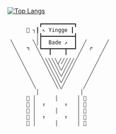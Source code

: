 [![Top Langs](https://github-readme-stats.vercel.app/api/top-langs/?username=seanyellow&hide=c%2B%2B&theme=gruvbox&layout=compact)](https://github.com/seanyellow/) 

```
          ┏━━━━━━━━━━┓
      🚥 ┐┃ ↖ Yingge ┃
         │┣━━━━━━━━━━┫
 ╲      ╲│┃  Bade ↗︎  ┃  ╱      ╱
  ╲   ↰  ╲┗━━┳━━━━┳━━┛ ╱  ↱   ╱
   ╲      ╲  ╹    ╹   ╱      ╱
    ╲      ╲╲╲╲╲╱╱╱╱╱╱      ╱
     ╲      ╲╲╲╲╲╱╱╱╱      ╱
      ╲      ╲╲╲╲╱╱╱      ╱
       ╲      ╲╲╲╱╱      ╱
        ╲      ╲╲╱      ╱
         │             │
      🌲 │      │      │ 🌲
      🌳 │  ↑      ↑   │ 🌳
      🌲 │      │      │ 🌲
      🌳 │  ↑      ↑   │ 🌳
      🌲 │      │      │ 🌲
```
